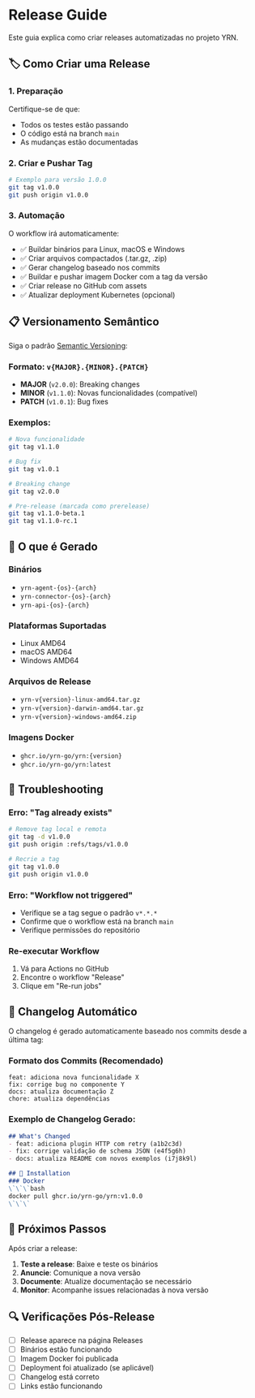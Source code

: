 # Release Guide

Este guia explica como criar releases automatizadas no projeto YRN.

## 🏷️ Como Criar uma Release

### 1. Preparação
Certifique-se de que:
- Todos os testes estão passando
- O código está na branch `main`
- As mudanças estão documentadas

### 2. Criar e Pushar Tag
```bash
# Exemplo para versão 1.0.0
git tag v1.0.0
git push origin v1.0.0
```

### 3. Automação
O workflow irá automaticamente:
- ✅ Buildar binários para Linux, macOS e Windows
- ✅ Criar arquivos compactados (.tar.gz, .zip)
- ✅ Gerar changelog baseado nos commits
- ✅ Buildar e pushar imagem Docker com a tag da versão
- ✅ Criar release no GitHub com assets
- ✅ Atualizar deployment Kubernetes (opcional)

## 📋 Versionamento Semântico

Siga o padrão [Semantic Versioning](https://semver.org/):

### Formato: `v{MAJOR}.{MINOR}.{PATCH}`

- **MAJOR** (`v2.0.0`): Breaking changes
- **MINOR** (`v1.1.0`): Novas funcionalidades (compatível)
- **PATCH** (`v1.0.1`): Bug fixes

### Exemplos:
```bash
# Nova funcionalidade
git tag v1.1.0

# Bug fix
git tag v1.0.1

# Breaking change
git tag v2.0.0

# Pre-release (marcada como prerelease)
git tag v1.1.0-beta.1
git tag v1.1.0-rc.1
```

## 🚀 O que é Gerado

### Binários
- `yrn-agent-{os}-{arch}`
- `yrn-connector-{os}-{arch}`
- `yrn-api-{os}-{arch}`

### Plataformas Suportadas
- Linux AMD64
- macOS AMD64
- Windows AMD64

### Arquivos de Release
- `yrn-v{version}-linux-amd64.tar.gz`
- `yrn-v{version}-darwin-amd64.tar.gz`
- `yrn-v{version}-windows-amd64.zip`

### Imagens Docker
- `ghcr.io/yrn-go/yrn:{version}`
- `ghcr.io/yrn-go/yrn:latest`

## 🔧 Troubleshooting

### Erro: "Tag already exists"
```bash
# Remove tag local e remota
git tag -d v1.0.0
git push origin :refs/tags/v1.0.0

# Recrie a tag
git tag v1.0.0
git push origin v1.0.0
```

### Erro: "Workflow not triggered"
- Verifique se a tag segue o padrão `v*.*.*`
- Confirme que o workflow está na branch `main`
- Verifique permissões do repositório

### Re-executar Workflow
1. Vá para Actions no GitHub
2. Encontre o workflow "Release"
3. Clique em "Re-run jobs"

## 📝 Changelog Automático

O changelog é gerado automaticamente baseado nos commits desde a última tag:

### Formato dos Commits (Recomendado)
```
feat: adiciona nova funcionalidade X
fix: corrige bug no componente Y
docs: atualiza documentação Z
chore: atualiza dependências
```

### Exemplo de Changelog Gerado:
```markdown
## What's Changed
- feat: adiciona plugin HTTP com retry (a1b2c3d)
- fix: corrige validação de schema JSON (e4f5g6h)
- docs: atualiza README com novos exemplos (i7j8k9l)

## 🚀 Installation
### Docker
\`\`\`bash
docker pull ghcr.io/yrn-go/yrn:v1.0.0
\`\`\`
```

## 🎯 Próximos Passos

Após criar a release:

1. **Teste a release**: Baixe e teste os binários
2. **Anuncie**: Comunique a nova versão
3. **Documente**: Atualize documentação se necessário
4. **Monitor**: Acompanhe issues relacionadas à nova versão

## 🔍 Verificações Pós-Release

- [ ] Release aparece na página Releases
- [ ] Binários estão funcionando
- [ ] Imagem Docker foi publicada
- [ ] Deployment foi atualizado (se aplicável)
- [ ] Changelog está correto
- [ ] Links estão funcionando